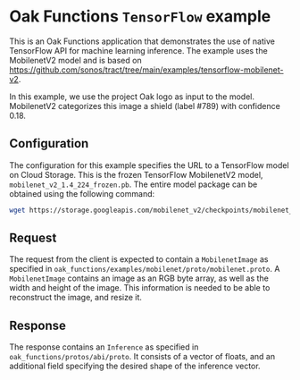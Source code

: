 # Oak Functions `TensorFlow` example

This is an Oak Functions application that demonstrates the use of native
TensorFlow API for machine learning inference. The example uses the MobilenetV2
model and is based on
https://github.com/sonos/tract/tree/main/examples/tensorflow-mobilenet-v2.

In this example, we use the project Oak logo as input to the model. MobilenetV2
categorizes this image a shield (label #789) with confidence 0.18.

## Configuration

The configuration for this example specifies the URL to a TensorFlow model on
Cloud Storage. This is the frozen TensorFlow MobilenetV2 model,
`mobilenet_v2_1.4_224_frozen.pb`. The entire model package can be obtained using
the following command:

```bash
wget https://storage.googleapis.com/mobilenet_v2/checkpoints/mobilenet_v2_1.4_224.tgz
```

## Request

The request from the client is expected to contain a `MobilenetImage` as
specified in `oak_functions/examples/mobilenet/proto/mobilenet.proto`. A
`MobilenetImage` contains an image as an RGB byte array, as well as the width
and height of the image. This information is needed to be able to reconstruct
the image, and resize it.

## Response

The response contains an `Inference` as specified in
`oak_functions/protos/abi/proto`. It consists of a vector of floats, and an
additional field specifying the desired shape of the inference vector.
